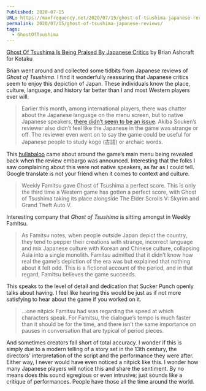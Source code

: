 ```yaml
---
Published: 2020-07-15
URL: https://maxfrequency.net/2020/07/15/ghost-of-tsushima-japanese-reviews/
permalink: 2020/07/15/ghost-of-tsushima-japanese-reviews/
tags:
  - GhostOfTsushima
---
```

[Ghost Of Tsushima Is Being Praised By Japanese Critics](https://kotaku.com/ghost-of-tsushima-is-being-praised-by-japanese-critics-1844387298) by Brian Ashcraft for Kotaku

Brian went around and collected some tidbits from Japanese reviews of *Ghost of Tsushima*. I find it wonderfully reassuring that Japanese critics seem to enjoy this depiction of Japan. These individuals know the place, culture, language, and history far better than I and most Western players ever will.

> Earlier this month, among international players, there was chatter about the Japanese language on the menu screen, but to native Japanese speakers, [there didn’t seem to be an issue](https://automaton-media.com/articles/newsjp/20200702-129337/). Akiba Souken’s reviewer also didn’t feel like the Japanese in the game was strange or off. The reviewer even went on to say the game could be useful for Japanese people to study kogo (古語) or archaic words.

This [hullabaloo](https://www.dualshockers.com/ghost-of-tsushimas-japanese-translation-criticized/) came about around the game’s main menu being revealed back when the review embargo was announced. Interesting that the folks I saw complaining about this were not native speakers, as far as I could tell. Google translate is not your friend when it comes to context and culture.

> Weekly Famitsu gave Ghost of Tsushima a perfect score. This is only the third time a Western game has gotten a perfect score, with Ghost of Tsushima taking its place alongside The Elder Scrolls V: Skyrim and Grand Theft Auto V.

Interesting company that *Ghost of Tsushima* is sitting amongst in Weekly Famitsu.

> As Famitsu notes, when people outside Japan depict the country, they tend to pepper their creations with strange, incorrect language and mix Japanese culture with Korean and Chinese culture, collapsing Asia into a single monolith. Famitsu admitted that it didn’t know how real the game’s depiction of the era was but explained that nothing about it felt odd. This is a fictional account of the period, and in that regard, Famitsu believes the game succeeds.

This speaks to the level of detail and dedication that Sucker Punch openly talks about having. I feel like hearing this would be just as if not more satisfying to hear about the game if you worked on it.

> …one nitpick Famitsu had was regarding the speed at which characters speak. For Famitsu, the dialogue’s tempo is much faster than it should be for the time, and there isn’t the same importance on pauses in conversation that are typical of period pieces.

And sometimes creators fall short of total accuracy. I wonder if this is simply due to a modern telling of a story set in the 13th century, the directors’ interpretation of the script and the performance they were after. Either way, I never would have even noticed a nitpick like this. I wonder how many Japanese players will notice this and share the sentiment. By no means does this sound egregious or even intrusive; just sounds like a critique of performances. People have those all the time around the world.